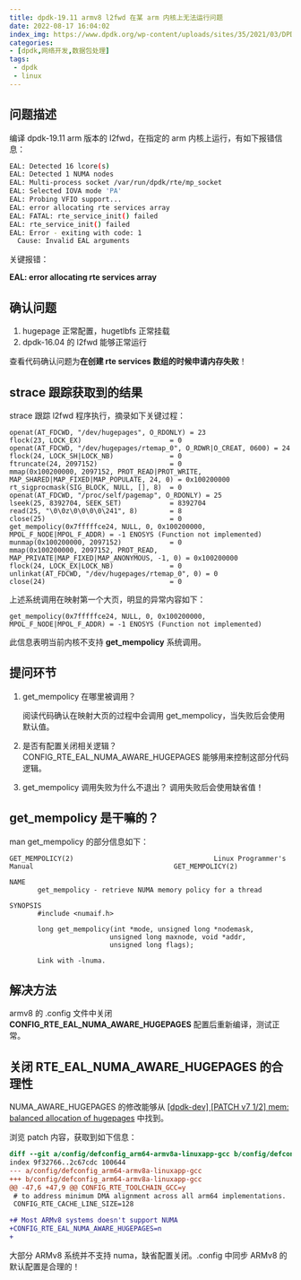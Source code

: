 ```yaml
---
title: dpdk-19.11 armv8 l2fwd 在某 arm 内核上无法运行问题
date: 2022-08-17 16:04:02
index_img: https://www.dpdk.org/wp-content/uploads/sites/35/2021/03/DPDK_logo-01-1.svg
categories:
- [dpdk,网络开发,数据包处理]
tags:
 - dpdk
 - linux
---
```


## 问题描述
编译 dpdk-19.11 arm 版本的 l2fwd，在指定的 arm 内核上运行，有如下报错信息：

```bash
EAL: Detected 16 lcore(s)
EAL: Detected 1 NUMA nodes
EAL: Multi-process socket /var/run/dpdk/rte/mp_socket
EAL: Selected IOVA mode 'PA'
EAL: Probing VFIO support...
EAL: error allocating rte services array
EAL: FATAL: rte_service_init() failed
EAL: rte_service_init() failed
EAL: Error - exiting with code: 1
  Cause: Invalid EAL arguments
```
关键报错：

**EAL: error allocating rte services array**

## 确认问题
1. hugepage 正常配置，hugetlbfs 正常挂载
2. dpdk-16.04 的 l2fwd 能够正常运行

查看代码确认问题为**在创建 rte services 数组的时候申请内存失败**！
## strace 跟踪获取到的结果
strace 跟踪 l2fwd 程序执行，摘录如下关键过程：

```strace
openat(AT_FDCWD, "/dev/hugepages", O_RDONLY) = 23
flock(23, LOCK_EX)                      = 0
openat(AT_FDCWD, "/dev/hugepages/rtemap_0", O_RDWR|O_CREAT, 0600) = 24
flock(24, LOCK_SH|LOCK_NB)              = 0
ftruncate(24, 2097152)                  = 0
mmap(0x100200000, 2097152, PROT_READ|PROT_WRITE, MAP_SHARED|MAP_FIXED|MAP_POPULATE, 24, 0) = 0x100200000
rt_sigprocmask(SIG_BLOCK, NULL, [], 8)  = 0
openat(AT_FDCWD, "/proc/self/pagemap", O_RDONLY) = 25
lseek(25, 8392704, SEEK_SET)            = 8392704
read(25, "\0\0z\0\0\0\0\241", 8)        = 8
close(25)                               = 0
get_mempolicy(0x7fffffce24, NULL, 0, 0x100200000, MPOL_F_NODE|MPOL_F_ADDR) = -1 ENOSYS (Function not implemented)
munmap(0x100200000, 2097152)            = 0
mmap(0x100200000, 2097152, PROT_READ, MAP_PRIVATE|MAP_FIXED|MAP_ANONYMOUS, -1, 0) = 0x100200000
flock(24, LOCK_EX|LOCK_NB)              = 0
unlinkat(AT_FDCWD, "/dev/hugepages/rtemap_0", 0) = 0
close(24)                               = 0
```
上述系统调用在映射第一个大页，明显的异常内容如下：

```strace
get_mempolicy(0x7fffffce24, NULL, 0, 0x100200000, MPOL_F_NODE|MPOL_F_ADDR) = -1 ENOSYS (Function not implemented)
```
此信息表明当前内核不支持 **get_mempolicy** 系统调用。

## 提问环节
1. get_mempolicy 在哪里被调用？

	阅读代码确认在映射大页的过程中会调用 get_mempolicy，当失败后会使用默认值。

2. 是否有配置关闭相关逻辑？
	CONFIG_RTE_EAL_NUMA_AWARE_HUGEPAGES 能够用来控制这部分代码逻辑。
3. get_mempolicy 调用失败为什么不退出？
	调用失败后会使用缺省值！
## get_mempolicy 是干嘛的？
man get_mempolicy 的部分信息如下：

```manual
GET_MEMPOLICY(2)                                   Linux Programmer's Manual                                   GET_MEMPOLICY(2)

NAME
       get_mempolicy - retrieve NUMA memory policy for a thread

SYNOPSIS
       #include <numaif.h>

       long get_mempolicy(int *mode, unsigned long *nodemask,
                         unsigned long maxnode, void *addr,
                         unsigned long flags);

       Link with -lnuma.
```

## 解决方法
armv8 的 .config 文件中关闭　**CONFIG_RTE_EAL_NUMA_AWARE_HUGEPAGES** 配置后重新编译，测试正常。

## 关闭 RTE_EAL_NUMA_AWARE_HUGEPAGES 的合理性
NUMA_AWARE_HUGEPAGES 的修改能够从 [[dpdk-dev] [PATCH v7 1/2] mem: balanced allocation of hugepages](http://mails.dpdk.org/archives/dev/2017-June/068386.html) 中找到。

浏览 patch 内容，获取到如下信息：

```patch
diff --git a/config/defconfig_arm64-armv8a-linuxapp-gcc b/config/defconfig_arm64-armv8a-linuxapp-gcc
index 9f32766..2c67cdc 100644
--- a/config/defconfig_arm64-armv8a-linuxapp-gcc
+++ b/config/defconfig_arm64-armv8a-linuxapp-gcc
@@ -47,6 +47,9 @@ CONFIG_RTE_TOOLCHAIN_GCC=y
 # to address minimum DMA alignment across all arm64 implementations.
 CONFIG_RTE_CACHE_LINE_SIZE=128

+# Most ARMv8 systems doesn't support NUMA
+CONFIG_RTE_EAL_NUMA_AWARE_HUGEPAGES=n
+
```
大部分 ARMv8 系统并不支持 numa，缺省配置关闭。.config 中同步 ARMv8 的默认配置是合理的！